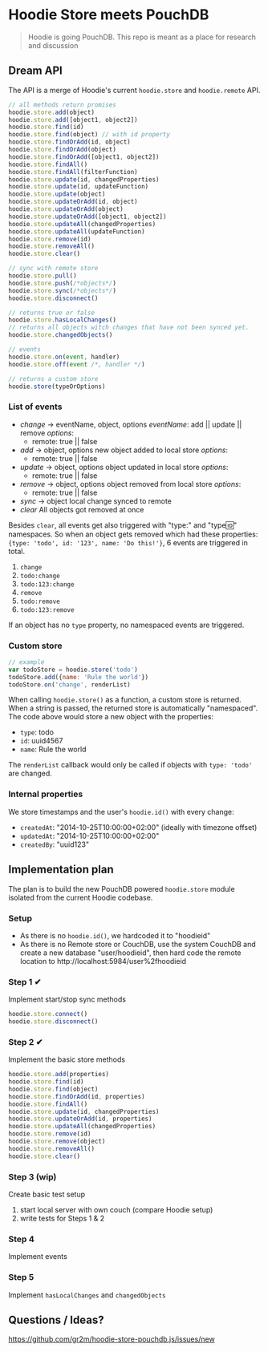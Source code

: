 Hoodie Store meets PouchDB
==========================

> Hoodie is going PouchDB. This repo is meant as a place for research and discussion

## Dream API

The API is a merge of Hoodie's current `hoodie.store`
and `hoodie.remote` API.

```js
// all methods return promises
hoodie.store.add(object)
hoodie.store.add([object1, object2])
hoodie.store.find(id)
hoodie.store.find(object) // with id property
hoodie.store.findOrAdd(id, object)
hoodie.store.findOrAdd(object)
hoodie.store.findOrAdd([object1, object2])
hoodie.store.findAll()
hoodie.store.findAll(filterFunction)
hoodie.store.update(id, changedProperties)
hoodie.store.update(id, updateFunction)
hoodie.store.update(object)
hoodie.store.updateOrAdd(id, object)
hoodie.store.updateOrAdd(object)
hoodie.store.updateOrAdd([object1, object2])
hoodie.store.updateAll(changedProperties)
hoodie.store.updateAll(updateFunction)
hoodie.store.remove(id)
hoodie.store.removeAll()
hoodie.store.clear()

// sync with remote store
hoodie.store.pull()
hoodie.store.push(/*objects*/)
hoodie.store.sync(/*objects*/)
hoodie.store.disconnect()

// returns true or false
hoodie.store.hasLocalChanges()
// returns all objects witch changes that have not been synced yet.
hoodie.store.changedObjects()

// events
hoodie.store.on(event, handler)
hoodie.store.off(event /*, handler */)

// returns a custom store
hoodie.store(typeOrOptions)
```

### List of events

- *change* -> eventName, object, options
  _eventName_: add || update || remove
  _options_:
    - remote: true || false
- *add* -> object, options
  new object added to local store
  _options_:
    - remote: true || false
- *update* -> object, options
  object updated in local store
  _options_:
    - remote: true || false
- *remove* -> object, options
  object removed from local store
  _options_:
    - remote: true || false
- *sync* -> object
  local change synced to remote
- *clear*
  All objects got removed at once

Besides `clear`, all events get also triggered
with "type:" and "type:id:" namespaces. So when
an object gets removed which had these properties:
`{type: 'todo', id: '123', name: 'Do this!'}`,
6 events are triggered in total.

1. `change`
2. `todo:change`
3. `todo:123:change`
1. `remove`
2. `todo:remove`
3. `todo:123:remove`

If an object has no `type` property, no namespaced
events are triggered.

### Custom store

```js
// example
var todoStore = hoodie.store('todo')
todoStore.add({name: 'Rule the world'})
todoStore.on('change', renderList)
```

When calling `hoodie.store()` as a function, a custom
store is returned. When a string is passed, the returned
store is automatically "namespaced". The code above would
store a new object with the properties:

- `type`: todo
- `id`: uuid4567
- `name`: Rule the world

The `renderList` callback would only be called if objects
with `type: 'todo'` are changed.

### Internal properties

We store timestamps and the user's `hoodie.id()` with every
change:

- `createdAt`: "2014-10-25T10:00:00+02:00" (ideally with timezone offset)
- `updatedAt`: "2014-10-25T10:00:00+02:00"
- `createdBy`: "uuid123"


## Implementation plan

The plan is to build the new PouchDB powered `hoodie.store` module
isolated from the current Hoodie codebase.

### Setup

- As there is no `hoodie.id()`, we hardcoded it to "hoodieid"
- As there is no Remote store or CouchDB, use the system CouchDB
  and create a new database "user/hoodieid", then hard code the
  remote location to http://localhost:5984/user%2fhoodieid

### Step 1 ✔

Implement start/stop sync methods

```js
hoodie.store.connect()
hoodie.store.disconnect()
```

### Step 2 ✔

Implement the basic store methods

```js
hoodie.store.add(properties)
hoodie.store.find(id)
hoodie.store.find(object)
hoodie.store.findOrAdd(id, properties)
hoodie.store.findAll()
hoodie.store.update(id, changedProperties)
hoodie.store.updateOrAdd(id, properties)
hoodie.store.updateAll(changedProperties)
hoodie.store.remove(id)
hoodie.store.remove(object)
hoodie.store.removeAll()
hoodie.store.clear()
```

### Step 3 (wip)

Create basic test setup

1. start local server with own couch (compare Hoodie setup)
2. write tests for Steps 1 & 2

### Step 4

Implement events

### Step 5

Implement `hasLocalChanges` and `changedObjects`



## Questions / Ideas?

https://github.com/gr2m/hoodie-store-pouchdb.js/issues/new
